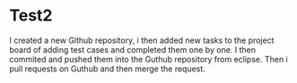 # Test2
I created a new Github repository, i then added new tasks to the project board of adding test cases and completed them one by one. I then commited and pushed them into the Guthub repository from eclipse. Then i pull requests on Guthub and then merge the request. 
